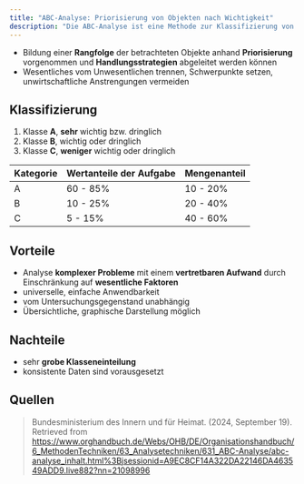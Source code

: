 ```yaml
---
title: "ABC-Analyse: Priorisierung von Objekten nach Wichtigkeit"
description: "Die ABC-Analyse ist eine Methode zur Klassifizierung von Objekten in die Kategorien A (sehr wichtig), B (wichtig) und C (weniger wichtig) basierend auf ihrem Wertanteil. Sie ermöglicht es, wesentliche von unwesentlichen Faktoren zu trennen und Handlungsstrategien abzuleiten. Die Analyse ist universell anwendbar und hilft, komplexe Probleme mit vertretbarem Aufwand zu lösen."
---
```


- Bildung einer **Rangfolge** der betrachteten Objekte anhand **Priorisierung** vorgenommen und **Handlungsstrategien** abgeleitet werden können
- Wesentliches vom Unwesentlichen trennen, Schwerpunkte setzen, unwirtschaftliche Anstrengungen vermeiden

## Klassifizierung

1. Klasse **A**, **sehr** wichtig bzw. dringlich
2. Klasse **B**, wichtig oder dringlich
3. Klasse **C**, **weniger** wichtig oder dringlich


| Kategorie | Wertanteile der Aufgabe | Mengenanteil |
| --------- | ----------------------- | ------------ |
| A         | 60 - 85%                | 10 - 20%     |
| B         | 10 - 25%                | 20 - 40%     |
| C         | 5 - 15%                 | 40 - 60%     |

## Vorteile
- Analyse **komplexer Probleme** mit einem **vertretbaren Aufwand** durch Einschränkung auf **wesentliche Faktoren**
- universelle, einfache Anwendbarkeit
- vom Untersuchungsgegenstand unabhängig
- Übersichtliche, graphische Darstellung möglich

## Nachteile
- sehr **grobe Klasseneinteilung**
- konsistente Daten sind vorausgesetzt

## Quellen
> Bundesministerium des Innern und für Heimat. (2024, September 19). Retrieved from https://www.orghandbuch.de/Webs/OHB/DE/Organisationshandbuch/6_MethodenTechniken/63_Analysetechniken/631_ABC-Analyse/abc-analyse_inhalt.html%3Bjsessionid=A9EC8CF14A322DA22146DA463549ADD9.live882?nn=21098996